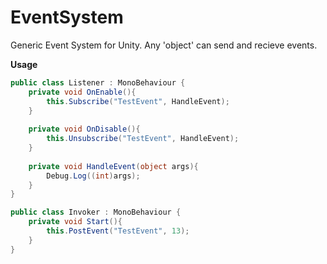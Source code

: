 # EventSystem
 Generic Event System for Unity. Any 'object' can send and recieve events.
 
**Usage**
```cs
public class Listener : MonoBehaviour {
	private void OnEnable(){
		this.Subscribe("TestEvent", HandleEvent);
	}
	
	private void OnDisable(){
		this.Unsubscribe("TestEvent", HandleEvent);
	}
	
	private void HandleEvent(object args){
		Debug.Log((int)args);
	}
}

public class Invoker : MonoBehaviour {
	private void Start(){
		this.PostEvent("TestEvent", 13);
	}
}
```
